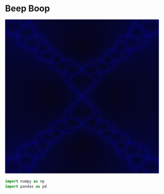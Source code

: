 # Beep Boop

![Example of a Newton Fractal](https://github.com/danielennis521/Newton-Fractals/blob/main/X%5E4%20+%20X%5E2%20-%201%20factal.png?raw=true)

``` python
import numpy as np
import pandas as pd
```
